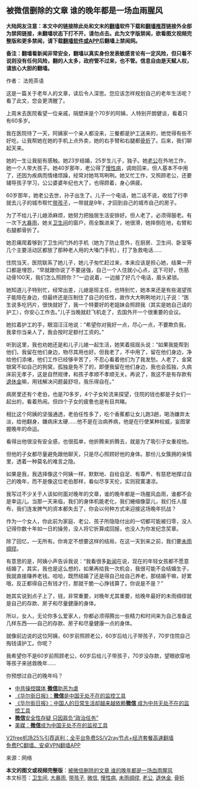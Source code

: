  <h2>被微信删除的文章 谁的晚年都是一场血雨腥风</h2> <p class="notice"><b>大陆网友注意：本文中的链接除此处和文末的<a href="https://github.com/bannedbook/fanqiang" >翻墙</a>软件下载和<a href="https://github.com/killgcd/justmysocks/blob/master/README.md">翻墙推荐</a>链接外全部为禁网链接，未翻墙状态下打不开，请勿点击。此为文字版禁闻，欲看图文视频完整版和更多禁闻，请下载<a href="https://github.com/bannedbook/fanqiang">翻墙软件或APP</a>后翻墙上禁闻网。</p><p>备注：翻墙看新闻非常安全，翻墙以真实身份发表敏感言论有一定风险，但只看不说则没有任何风险，翻的人太多，政府管不过来，也不管。信息自由是天赋人权，请放心大胆的翻墙。</b></p>  <div class="entry"> <p>作者： 法苑茶语</p> <p id="summary">这是一篇关于老年人的文章，读后令人深思。您应该怎样规划自己的老年生活呢？看了此文，您会更清醒了。</p> <p id="conimg">上周末去医院看望一位亲戚，隔壁床是个70岁的阿姨，人特别开朗健谈，看着只有60多岁。</p> <p>我在医院待了一天，阿姨家一个亲人都没来，三餐都是护工送来的，她觉得有些不好吃，让我帮她在她的手机上点外卖，她的右手臂和右腿都<a href="https://www.bannedbook.org/bnews/tag/%E9%AA%A8%E6%8A%98/" class="st_tag internal_tag" rel="tag" title="标签 骨折 下的日志">骨折</a>了。后来，我们聊起天来。</p> <p>她的一生让我挺有感触。她23岁结婚，25岁生儿子，独子。她<a href="https://www.bannedbook.org/bnews/tag/%e8%80%81%e5%85%ac/" class="st_tag internal_tag" rel="tag" title="标签 老公 下的日志">老公</a>在外地工作，她一个人带大孩子。她40岁那年，老公得了<a href="https://www.bannedbook.org/bnews/tag/%E6%85%A2%E6%80%A7%E7%97%85/" class="st_tag internal_tag" rel="tag" title="标签 慢性病 下的日志">慢性病</a>，调岗回来，但人基本不中用了，还因为疾病而情绪烦躁，经常对她骂骂咧咧。她又忙工作，又照顾老公，还要辅导孩子学习，公公婆婆年纪也大了，也得顾着，身心俱疲。</p> <p>60岁那年，她老公去世，孙子出生了。儿子一个电话，她二话不说，收拾了行李就去儿子的城市帮忙<a href="https://www.bannedbook.org/bnews/tag/%E5%B8%A6%E5%AD%A9%E5%AD%90/" class="st_tag internal_tag" rel="tag" title="标签 带孩子 下的日志">带孩子</a>，一带就是9年，才回到自己的城市自己的房子。</p>  <p>为了不给儿子儿媳添麻烦，她努力把独居生活安排好。但人老了，必须得服老。有一次下<a href="https://www.bannedbook.org/bnews/tag/%e5%a4%a7%e6%9a%b4%e9%9b%a8/" class="st_tag internal_tag" rel="tag" title="标签 大暴雨 下的日志">大暴雨</a>，她关<a href="https://www.bannedbook.org/bnews/tag/%E5%8D%AB%E7%94%9F%E9%97%B4/" class="st_tag internal_tag" rel="tag" title="标签 卫生间 下的日志">卫生间</a>的窗户，雨全飘进来了，地很滑，她摔倒在地，右臂和右腿都骨折了。</p> <p>她忍痛爬着够到了卫生间门外的手机（她为了防止意外，在厨房、卫生间、卧室等几个主要活动区都放了那种老人用的大嗓门手机），打了急救电话……</p> <p>住院当天，医院联系了她儿子，她儿子匆忙赶过来，本来应该是担心她，结果一开口都是埋怨，“早就跟你说了不要逞强，自己一个人住就小心点，这下可好，伤筋动骨100天，我们怎么照顾你？”一边说着，一边接了好几个电话，眉头紧锁。</p> <p>她知道儿子特别忙，经常出差，儿媳是班主任，也特别忙，她本来还是有些渴望孩子能陪在身边，但最终还是压制住了自己的任性，故作大大咧咧地对儿子说：“医生说多吃钙片，很快就好了，我一个特要好的老姐妹会照顾我（其实是她自己请的护工），你安心工作去。”儿子当晚就赶飞机走了，去国外开一个很重要的会议。</p> <p>她拉着护工的手，眼泪汪汪地说：“希望你对我好一点，尽心一点，不要欺负我，我拿你当亲人了，我会按时足额付工资的。”</p> <p>听到这里，我也劝她还是和儿子儿媳一起生活，她笑着摇摇头说：“如果我能帮到他们，我留在他们身边，物尽其用也好。但我老了，不中用了，留在他们身边，净给他们添堵，他们工作已经够辛苦了，不忍心看着他们为了我发愁。人老了，金窝银窝不如自己的狗窝，孤独是免不了的，即便我留在他们身边，我也会孤独，久病床前无孝子，这是自然规律，和孩子孝顺不孝顺无关。再说了，我这不是有存款有<a href="https://www.bannedbook.org/bnews/tag/%E9%80%80%E4%BC%91%E9%87%91/" class="st_tag internal_tag" rel="tag" title="标签 退休金 下的日志">退休金</a>嘛，用钱解决问题最舒坦，我乐得自在。”</p>  <p>病房里还有个老伯，也是70多岁，4个子女轮流来探望，住院的钱也都是子女们一起出的，看着热闹。但四个子女的疲惫也是有目共睹。</p> <p>相比这个阿姨的坚强通透，老伯任性多了，吃个香蕉都让女儿跑3趟，喝汤嫌弃太淡，给他翻身，嫌病床太硬……他不是在治病养病，他是在行使某种权威，妄图掌握晚年的命运。</p> <p>看得出他很没有安全感，也很孤单，他折腾来折腾去，就是为了吸引子女重视他。</p> <p>但他的子女都尽量避免跟他聊天，只是尽心照顾好他的身体。那份儿女簇拥的亲情里，透着一种莫名的难言之隐。</p> <p>如果是我，我选择像这个阿姨一样，默默地、自给自足、有尊严、有慈悲地撑过自己的晚年，而不是像这位老伯那样，看似尽享天伦，实则寂寞凄凉。</p> <p>我写过不少关于人该如何面对晚年的文章，谁的晚年都是一场腥风血雨，谁都不会是幸运儿。当那一天来临，我们的身体机能老化，我们蜷缩像婴儿，我们任人摆布，我们连发脾气的资本都失去了，你会以何种方式来迎接这场晚年抗战？</p>  <p>作为一个女人，你此前为家庭、老公、孩子所隐隐付出的一切都可能被归零，没人记得你数十年如一日的操劳，没人将它折算成回报，也没人为你发纪念奖章。</p> <p>除了回忆，一无所有。你肯定不想要这样的结局，在这一天到来之前，我们要<a href="https://www.bannedbook.org/bnews/tag/%E6%9C%AA%E9%9B%A8%E7%BB%B8%E7%BC%AA/" class="st_tag internal_tag" rel="tag" title="标签 未雨绸缪 下的日志">未雨绸缪</a>。</p> <p>有意思的是，阿姨小声告诉我说：“我看很多<span class='wp_keywordlink_affiliate'><a href="https://www.bannedbook.org/" title="新闻">新闻</a></span>在说，现在的年轻女孩都不愿意结婚了，其实，我也是这么想的，如果再给我一次机会，我很可能不会结婚生子，我就直接赚养老钱。哈哈，既然结婚了还是得自己给自己养老，那结婚干嘛，好累哦，反正都得自己有钱才行，那就干脆一心挣钱算了。你说是不是？”</p> <p>她其实说到点子上了，钱，非常重要，对晚年尤其重要，给晚年最好的未雨绸缪就是自己的存款、房子和尽量健康的身体。</p> <p>所以，女人，无论你多么爱家人，你都必须得腾出一些精力和时间来为自己准备这几样东西——自己的存款、房子和尽量健康一点的身体。</p> <p>就像前边说的这位阿姨，60岁前照顾老公，60岁后给儿子带孩子，70岁住院自己掏钱请护工。你呢？</p>  <p>我希望你不是60岁前照顾老公，60岁后给儿子带孩子，70岁没存款，望眼欲穿地等孩子来拯救晚年……</p> <p>你预想过自己的晚年吗？</p> <ul class='op-related-articles' title='相关阅读'> <li><a href='https://www.bannedbook.org/bnews/cbnews/20201227/1455938.html' target='_blank'>中共操控媒体 <b>微信</b>助恶为虐</a></li> <li><a href='https://www.bannedbook.org/bnews/taiwannews/20201225/1454620.html' target='_blank'>《华尔街日报》：<b>微信</b>是中国无处不在的监控工具</a></li> <li><a href='https://www.bannedbook.org/bnews/bannedvideo/20201224/1453955.html' target='_blank'>《华尔街日报》：中国人的日常生活却越来越依赖<b>微信</b> 成为中共无处不在的监控工具</a></li> <li><a href='https://www.bannedbook.org/bnews/ssgc/20201224/1453830.html' target='_blank'><b>微信</b>安全性存疑 只因肩负“政治任务”</a></li> <li><a href='https://www.bannedbook.org/bnews/comments/20201223/1453306.html' target='_blank'>美媒：<b>微信</b>成为中国无处不在的监视工具</a></li> </ul> <p class="texttj"> <a href="https://github.com/bannedbook/fanqiang/wiki/V2ray%E6%9C%BA%E5%9C%BA" target="_blank">V2free机场25%引荐返利：全平台免费SS/V2ray节点+经济套餐高速翻墙</a><br/> <a href="https://github.com/bannedbook/fanqiang/wiki/%E7%A6%81%E9%97%BB%E7%BD%91%E5%AE%89%E5%8D%93%E7%BF%BB%E5%A2%99%E6%96%B0%E9%97%BBAPP" target="_blank">免费PC翻墙、安卓VPN翻墙APP</a></p><p> 来源：网络 </p><a name='sharetosocial'></a>       <div><b>本文的图文或视频完整版</b>：<a href='https://www.bannedbook.org/bnews/cbnews/20201228/1456597.html'>被微信删除的文章 谁的晚年都是一场血雨腥风</a></div>  </div><!--END ENTRY--> <div class="postfooter"> <div>本文标签：<a href="https://www.bannedbook.org/bnews/tag/%E5%8D%AB%E7%94%9F%E9%97%B4/" rel="tag">卫生间</a>, <a href="https://www.bannedbook.org/bnews/tag/%e5%a4%a7%e6%9a%b4%e9%9b%a8/" rel="tag">大暴雨</a>, <a href="https://www.bannedbook.org/bnews/tag/%E5%B8%A6%E5%AD%A9%E5%AD%90/" rel="tag">带孩子</a>, <a href="https://www.bannedbook.org/bnews/tag/%e5%be%ae%e4%bf%a1/" rel="tag">微信</a>, <a href="https://www.bannedbook.org/bnews/tag/%E6%85%A2%E6%80%A7%E7%97%85/" rel="tag">慢性病</a>, <a href="https://www.bannedbook.org/bnews/tag/%E6%9C%AA%E9%9B%A8%E7%BB%B8%E7%BC%AA/" rel="tag">未雨绸缪</a>, <a href="https://www.bannedbook.org/bnews/tag/%e8%80%81%e5%85%ac/" rel="tag">老公</a>, <a href="https://www.bannedbook.org/bnews/tag/%E9%80%80%E4%BC%91%E9%87%91/" rel="tag">退休金</a>, <a href="https://www.bannedbook.org/bnews/tag/%E9%AA%A8%E6%8A%98/" rel="tag">骨折</a></div>  </div><!--END POSTFOOTER--> 
